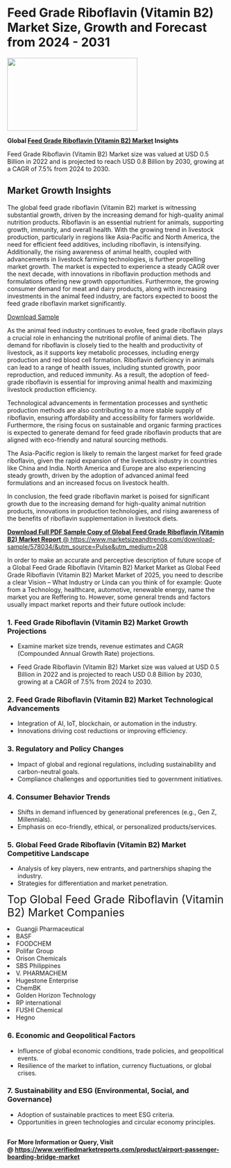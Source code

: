 <H1>Feed Grade Riboflavin (Vitamin B2) Market Size, Growth and Forecast from 2024 - 2031</H1><img class="aligncenter size-medium wp-image-584254" src="https://thirdeyenews.in/wp-content/uploads/2024/09/Global-Market-Research-300x168.jpeg" alt="" width="300" height="168" /><p><strong>Global&nbsp;<a href="https://www.marketsizeandtrends.com/download-sample/578034/&amp;utm_source=Pulse&amp;utm_medium=208">Feed Grade Riboflavin (Vitamin B2) Market</a> Insights</strong></p><p>Feed Grade Riboflavin (Vitamin B2) Market size was valued at USD 0.5 Billion in 2022 and is projected to reach USD 0.8 Billion by 2030, growing at a CAGR of 7.5% from 2024 to 2030.</p><p><h2>Market Growth Insights</h2> <p>The global feed grade riboflavin (Vitamin B2) market is witnessing substantial growth, driven by the increasing demand for high-quality animal nutrition products. Riboflavin is an essential nutrient for animals, supporting growth, immunity, and overall health. With the growing trend in livestock production, particularly in regions like Asia-Pacific and North America, the need for efficient feed additives, including riboflavin, is intensifying. Additionally, the rising awareness of animal health, coupled with advancements in livestock farming technologies, is further propelling market growth. The market is expected to experience a steady CAGR over the next decade, with innovations in riboflavin production methods and formulations offering new growth opportunities. Furthermore, the growing consumer demand for meat and dairy products, along with increasing investments in the animal feed industry, are factors expected to boost the feed grade riboflavin market significantly.</p> <p><a href="#">Download Sample</a></p> <p>As the animal feed industry continues to evolve, feed grade riboflavin plays a crucial role in enhancing the nutritional profile of animal diets. The demand for riboflavin is closely tied to the health and productivity of livestock, as it supports key metabolic processes, including energy production and red blood cell formation. Riboflavin deficiency in animals can lead to a range of health issues, including stunted growth, poor reproduction, and reduced immunity. As a result, the adoption of feed-grade riboflavin is essential for improving animal health and maximizing livestock production efficiency.</p> <p>Technological advancements in fermentation processes and synthetic production methods are also contributing to a more stable supply of riboflavin, ensuring affordability and accessibility for farmers worldwide. Furthermore, the rising focus on sustainable and organic farming practices is expected to generate demand for feed grade riboflavin products that are aligned with eco-friendly and natural sourcing methods.</p> <p>The Asia-Pacific region is likely to remain the largest market for feed grade riboflavin, given the rapid expansion of the livestock industry in countries like China and India. North America and Europe are also experiencing steady growth, driven by the adoption of advanced animal feed formulations and an increased focus on livestock health.</p> <p>In conclusion, the feed grade riboflavin market is poised for significant growth due to the increasing demand for high-quality animal nutrition products, innovations in production technologies, and rising awareness of the benefits of riboflavin supplementation in livestock diets.</p> <p><a href="#"></p><p><span class=""><strong>Download Full PDF Sample Copy of Global Feed Grade Riboflavin (Vitamin B2) Market Report</strong> @ <a href="https://www.marketsizeandtrends.com/download-sample/578034/&amp;utm_source=Pulse&amp;utm_medium=208" target="_blank">https://www.marketsizeandtrends.com/download-sample/578034/&amp;utm_source=Pulse&amp;utm_medium=208</a></span></p><p>In order to make an accurate and perceptive description of future scope of a Global&nbsp;Feed Grade Riboflavin (Vitamin B2) Market Market as Global&nbsp;Feed Grade Riboflavin (Vitamin B2) Market Market of 2025, you need to describe a clear Vision &ndash; What Industry or Linda can you think of for example: Quote from a Technology, healthcare, automotive, renewable energy, name the market you are Reffering to. However, some general trends and factors usually impact market reports and their future outlook include:</p><h3>1.&nbsp;<strong>Feed Grade Riboflavin (Vitamin B2) Market Growth Projections</strong></h3><ul><li>Examine market size trends, revenue estimates and CAGR (Compounded Annual Growth Rate) projections.</li><li><p>Feed Grade Riboflavin (Vitamin B2) Market size was valued at USD 0.5 Billion in 2022 and is projected to reach USD 0.8 Billion by 2030, growing at a CAGR of 7.5% from 2024 to 2030.</p></li></ul><h3>2.&nbsp;<strong>Feed Grade Riboflavin (Vitamin B2) Market Technological Advancements</strong></h3><ul><li>Integration of AI, IoT, blockchain, or automation in the industry.</li><li>Innovations driving cost reductions or improving efficiency.</li></ul><h3>3.&nbsp;<strong>Regulatory and Policy Changes</strong></h3><ul><li>Impact of global and regional regulations, including sustainability and carbon-neutral goals.</li><li>Compliance challenges and opportunities tied to government initiatives.</li></ul><h3>4.&nbsp;<strong>Consumer Behavior Trends</strong></h3><ul><li>Shifts in demand influenced by generational preferences (e.g., Gen Z, Millennials).</li><li>Emphasis on eco-friendly, ethical, or personalized products/services.</li></ul><h3>5.&nbsp;<strong>Global Feed Grade Riboflavin (Vitamin B2) Market Competitive Landscape</strong></h3><ul><li>Analysis of key players, new entrants, and partnerships shaping the industry.</li><li>Strategies for differentiation and market penetration.</li></ul><p data-pm-slice="1 1 []"><span style="color: inherit; font-family: inherit; font-size: 25px;">Top Global Feed Grade Riboflavin (Vitamin B2) Market Companies</span></p><div class="" data-test-id=""><p><li>Guangji Pharmaceutical</li><li> BASF</li><li> FOODCHEM</li><li> Polifar Group</li><li> Orison Chemicals</li><li> SBS Philippines</li><li> V. PHARMACHEM</li><li> Hugestone Enterprise</li><li> ChemBK</li><li> Golden Horizon Technology</li><li> RP international</li><li> FUSHI Chemical</li><li> Hegno</li></p></div><h3>6.&nbsp;<strong>Economic and Geopolitical Factors</strong></h3><ul><li>Influence of global economic conditions, trade policies, and geopolitical events.</li><li>Resilience of the market to inflation, currency fluctuations, or global crises.</li></ul><h3>7.&nbsp;<strong>Sustainability and ESG (Environmental, Social, and Governance)</strong></h3><ul><li>Adoption of sustainable practices to meet ESG criteria.</li><li>Opportunities in green technologies and circular economy principles.</li></ul><h2><strong style="font-size: 14px;">For More Information or Query, Visit @&nbsp;</strong><a style="background-color: #ffffff; font-size: 14px;" href="https://www.marketsizeandtrends.com/report/feed-grade-riboflavin-vitamin-b2-market/" target="_blank">https://www.verifiedmarketreports.com/product/airport-passenger-boarding-bridge-market</a></h2>
